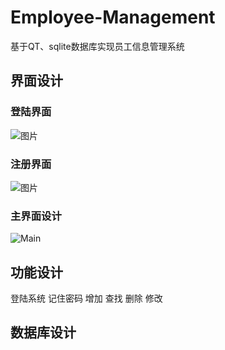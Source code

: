 # Employee-Management
基于QT、sqlite数据库实现员工信息管理系统
## 界面设计
### 登陆界面
![图片](https://user-images.githubusercontent.com/95227649/231110783-c2a8f1dd-b3d6-4063-aca3-a4330b46bdb0.png)
### 注册界面
![图片](https://user-images.githubusercontent.com/95227649/231119379-8c531c41-e3ee-4df5-8867-2c5d69550096.png)
### 主界面设计
![Main](https://user-images.githubusercontent.com/95227649/231117869-228d6f82-badc-407f-ad37-14d50f113c62.png)

## 功能设计
登陆系统
记住密码
增加
查找
删除
修改
## 数据库设计
